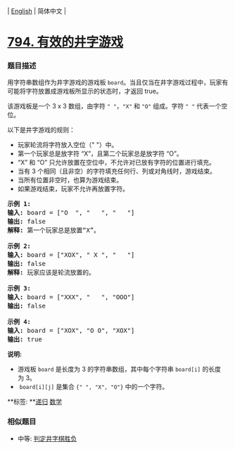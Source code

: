 | [English](README_EN.md) | 简体中文 |

# [794. 有效的井字游戏](https://leetcode-cn.com/problems/valid-tic-tac-toe-state)
 ### 题目描述
<p>用字符串数组作为井字游戏的游戏板&nbsp;<code>board</code>。当且仅当在井字游戏过程中，玩家有可能将字符放置成游戏板所显示的状态时，才返回 true。</p>

<p>该游戏板是一个 3 x 3 数组，由字符&nbsp;<code>&quot; &quot;</code>，<code>&quot;X&quot;</code>&nbsp;和&nbsp;<code>&quot;O&quot;</code>&nbsp;组成。字符&nbsp;<code>&quot; &quot;</code>&nbsp;代表一个空位。</p>

<p>以下是井字游戏的规则：</p>

<ul>
	<li>玩家轮流将字符放入空位（&quot; &quot;）中。</li>
	<li>第一个玩家总是放字符 &ldquo;X&rdquo;，且第二个玩家总是放字符 &ldquo;O&rdquo;。</li>
	<li>&ldquo;X&rdquo; 和 &ldquo;O&rdquo; 只允许放置在空位中，不允许对已放有字符的位置进行填充。</li>
	<li>当有 3 个相同（且非空）的字符填充任何行、列或对角线时，游戏结束。</li>
	<li>当所有位置非空时，也算为游戏结束。</li>
	<li>如果游戏结束，玩家不允许再放置字符。</li>
</ul>

<pre>
<strong>示例 1:</strong>
<strong>输入:</strong> board = [&quot;O&nbsp; &quot;, &quot;&nbsp; &nbsp;&quot;, &quot;&nbsp; &nbsp;&quot;]
<strong>输出:</strong> false
<strong>解释:</strong> 第一个玩家总是放置&ldquo;X&rdquo;。

<strong>示例 2:</strong>
<strong>输入:</strong> board = [&quot;XOX&quot;, &quot; X &quot;, &quot;   &quot;]
<strong>输出:</strong> false
<strong>解释:</strong> 玩家应该是轮流放置的。

<strong>示例 3:</strong>
<strong>输入:</strong> board = [&quot;XXX&quot;, &quot;   &quot;, &quot;OOO&quot;]
<strong>输出:</strong> false

<strong>示例 4:</strong>
<strong>输入:</strong> board = [&quot;XOX&quot;, &quot;O O&quot;, &quot;XOX&quot;]
<strong>输出:</strong> true
</pre>

<p><strong>说明:</strong></p>

<ul>
	<li>游戏板&nbsp;<code>board</code>&nbsp;是长度为 3 的字符串数组，其中每个字符串&nbsp;<code>board[i]</code>&nbsp;的长度为&nbsp;3。</li>
	<li>&nbsp;<code>board[i][j]</code>&nbsp;是集合&nbsp;<code>{&quot; &quot;, &quot;X&quot;, &quot;O&quot;}</code>&nbsp;中的一个字符。</li>
</ul>

**标签:	**[递归](https://leetcode-cn.com/tag/recursion) [数学](https://leetcode-cn.com/tag/math) 
 ### 相似题目
- 中等:	[判定井字棋胜负](https://leetcode-cn.com/problems/design-tic-tac-toe) 
